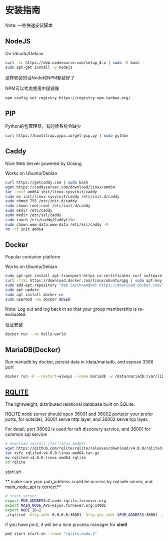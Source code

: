 # 安装指南

Note: 一些快速安装脚本

## NodeJS

On Ubuntu/Debian

```bash
curl -sL https://deb.nodesource.com/setup_8.x | sudo -E bash -
sudo apt-get install -y nodejs
```

这样安装的话Node和NPM都装好了

NPM可以考虑使用中国镜像

```bash
npm config set registry https://registry.npm.taobao.org/
```

## PIP

Python的包管理器，有时候系统会缺少

```bash
curl https://bootstrap.pypa.io/get-pip.py | sudo python
```

## Caddy

Nice Web Server powered by Golang

Works on Ubuntu/Debian

```bash
curl https://getcaddy.com | sudo bash
wget https://caddyserver.com/download/linux/amd64
tar -zxvf amd64 init/linux-sysvinit/caddy
sudo mv init/linux-sysvinit/caddy /etc/init.d/caddy
sudo chmod 755 /etc/init.d/caddy
sudo chown root:root /etc/init.d/caddy
sudo mkdir /etc/caddy
sudo mkdir /etc/ssl/caddy
sudo touch /etc/caddy/Caddyfile
sudo chown www-data:www-data /etc/ssl/caddy -R
rm -rf init amd64
```

## Docker

Popular container platform

Works on Ubuntu/Debian

```bash
sudo apt-get install apt-transport-https ca-certificates curl software-properties-common
curl -fsSL https://download.docker.com/linux/ubuntu/gpg | sudo apt-key add -
sudo add-apt-repository "deb [arch=amd64] https://download.docker.com/linux/ubuntu $(lsb_release -cs) stable"
sudo apt update
sudo apt install docker-ce
sudo usermod -aG docker $USER
```

Note: Log out and log back in so that your group membership is re-evaluated.

验证安装

```bash
docker run --rm hello-world
```

## MariaDB(Docker)

Run mariadb by docker, persist data in /data/mariadb, and expose 3306 port

```bash
docker run -d --restart=always --name mariadb -v /data/mariadb:/var/lib/mysql -e MYSQL_ROOT_PASSWORD=changethispassword -p 3306:3306 -d mariadb:10.3
```

## [RQLITE](https://github.com/rqlite/rqlite)

The lightweight, distributed relational database built on SQLite.

RQLITE node server should open 36001 and 36002 ports(or your prefer ports, for outside), 36001 serve http layer, and 36002 serve tcp layer.

For detail, port 36002 is used for raft discovery service, and 36001 for common sql service

```bash
# download install (for linux amd64)
wget https://github.com/rqlite/rqlite/releases/download/v4.0.0/rqlited-v4.0.0-linux-amd64.tar.gz
tar xvfz rqlited-v4.0.0-linux-amd64.tar.gz
mv rqlited-v4.0.0-linux-amd64 rqlite
cd rqlite
```

*start.sh*

** make sure your pub_address could be access by outside server, and main_node_api is correct**

```bash
# start server
export PUB_ADDRESS=2.node.rqlite.fornever.org
export MAIN_NODE_API=ksyun.fornever.org:14001
export NODE_ID=2
./rqlited -http-addr 0.0.0.0:36001 -http-adv-addr $PUB_ADDRESS:36001 -raft-addr 0.0.0.0:36002 -raft-adv-addr=$PUB_ADDRESS:36002 -join $MAIN_NODE_API node.$NODE_ID
```

if you have pm2, it will be a nice process manager for **shell**

```bash
pm2 start start.sh --name "rqlite.node.2"
```
